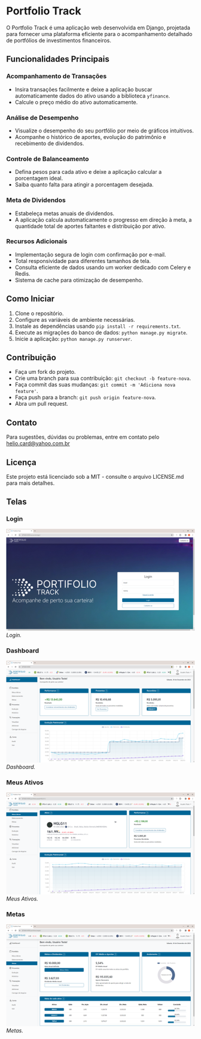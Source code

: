 # Portfolio Track

O Portfolio Track é uma aplicação web desenvolvida em Django, projetada para fornecer uma plataforma eficiente para o acompanhamento detalhado de portfólios de investimentos financeiros.

## Funcionalidades Principais

### Acompanhamento de Transações

- Insira transações facilmente e deixe a aplicação buscar automaticamente dados do ativo usando a biblioteca `yfinance`.
- Calcule o preço médio do ativo automaticamente.

### Análise de Desempenho

- Visualize o desempenho do seu portfólio por meio de gráficos intuitivos.
- Acompanhe o histórico de aportes, evolução do patrimônio e recebimento de dividendos.

### Controle de Balanceamento

- Defina pesos para cada ativo e deixe a aplicação calcular a porcentagem ideal.
- Saiba quanto falta para atingir a porcentagem desejada.

### Meta de Dividendos

- Estabeleça metas anuais de dividendos.
- A aplicação calcula automaticamente o progresso em direção à meta, a quantidade total de aportes faltantes e distribuição por ativo.

### Recursos Adicionais

- Implementação segura de login com confirmação por e-mail.
- Total responsividade para diferentes tamanhos de tela.
- Consulta eficiente de dados usando um worker dedicado com Celery e Redis.
- Sistema de cache para otimização de desempenho.

## Como Iniciar

1. Clone o repositório.
2. Configure as variáveis de ambiente necessárias.
3. Instale as dependências usando `pip install -r requirements.txt`.
4. Execute as migrações do banco de dados: `python manage.py migrate`.
5. Inicie a aplicação: `python manage.py runserver`.

## Contribuição

- Faça um fork do projeto.
- Crie uma branch para sua contribuição: `git checkout -b feature-nova`.
- Faça commit das suas mudanças: `git commit -m 'Adiciona nova feature'`.
- Faça push para a branch: `git push origin feature-nova`.
- Abra um pull request.

## Contato

Para sugestões, dúvidas ou problemas, entre em contato pelo helio.card@yahoo.com.br

## Licença

Este projeto está licenciado sob a MIT - consulte o arquivo LICENSE.md para mais detalhes.

## Telas

### Login
![Login](screenshots/tela1.PNG)
*Login.*
<!-- Space -->

### Dashboard
![Dashboard](screenshots/tela2.PNG)
*Dashboard.*

<!-- Space -->

### Meus Ativos
![Meus Ativos](screenshots/tela3.PNG)
*Meus Ativos.*

<!-- Space -->

### Metas
![Metas](screenshots/tela4.PNG)
*Metas.*

